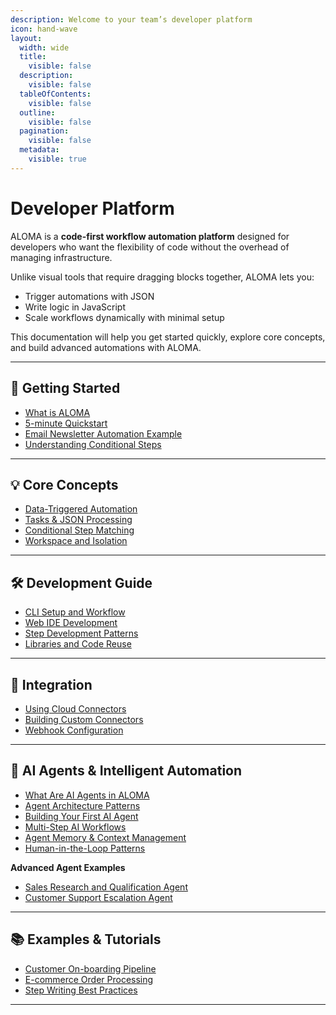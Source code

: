 ```yaml
---
description: Welcome to your team’s developer platform
icon: hand-wave
layout:
  width: wide
  title:
    visible: false
  description:
    visible: false
  tableOfContents:
    visible: false
  outline:
    visible: false
  pagination:
    visible: false
  metadata:
    visible: true
---
```


# Developer Platform

ALOMA is a **code-first workflow automation platform** designed for developers who want the flexibility of code without the overhead of managing infrastructure.

Unlike visual tools that require dragging blocks together, ALOMA lets you:

* Trigger automations with JSON
* Write logic in JavaScript
* Scale workflows dynamically with minimal setup

This documentation will help you get started quickly, explore core concepts, and build advanced automations with ALOMA.

***

## 🚀 Getting Started

* [What is ALOMA](getting-started/what-is-aloma.md)
* [5-minute Quickstart](getting-started/5-minute-quickstart.md)
* [Email Newsletter Automation Example](getting-started/email-newsletter-automation-example.md)
* [Understanding Conditional Steps](getting-started/understanding-conditional-steps.md)

***

## 💡 Core Concepts

* [Data-Triggered Automation](core-concepts/data-triggered-automation.md)
* [Tasks & JSON Processing](core-concepts/tasks-and-json-processing.md)
* [Conditional Step Matching](core-concepts/conditional-step-matching.md)
* [Workspace and Isolation](core-concepts/workspace-and-isolation.md)

***

## 🛠 Development Guide

* [CLI Setup and Workflow](development-guide/cli-setup-and-workflow.md)
* [Web IDE Development](development-guide/web-ide-development.md)
* [Step Development Patterns](development-guide/step-development-patterns.md)
* [Libraries and Code Reuse](development-guide/libraries-and-code-reuse.md)

***

## 🔌 Integration

* [Using Cloud Connectors](integration/using-cloud-connectors.md)
* [Building Custom Connectors](integration/building-custom-connectors.md)
* [Webhook Configuration](integration/webhook-configuration.md)

***

## 🤖 AI Agents & Intelligent Automation

* [What Are AI Agents in ALOMA](ai-agents-and-intelligent-automation/what-are-ai-agents-in-aloma.md)
* [Agent Architecture Patterns](ai-agents-and-intelligent-automation/agent-architecture-patterns-technical-foundation.md)
* [Building Your First AI Agent](ai-agents-and-intelligent-automation/building-your-first-ai-agent-hands-on-tutorial.md)
* [Multi-Step AI Workflows](ai-agents-and-intelligent-automation/multi-step-ai-workflows-advanced-implementation.md)
* [Agent Memory & Context Management](group-1/agent-memory-and-context-management-critical-technical-topic.md)
* [Human-in-the-Loop Patterns](ai-agents-and-intelligent-automation/human-in-the-loop-patterns-business-critical.md)

**Advanced Agent Examples**

* [Sales Research and Qualification Agent](ai-agents-and-intelligent-automation/advanced-agent-examples-real-world-implementation/sales-research-and-qualification-agent.md)
* [Customer Support Escalation Agent](ai-agents-and-intelligent-automation/advanced-agent-examples-real-world-implementation/customer-support-escalation-agent.md)

***

## 📚 Examples & Tutorials

* [Customer On-boarding Pipeline](examples-and-tutorials/customer-on-boarding-pipeline.md)
* [E-commerce Order Processing](examples-and-tutorials/e-commerce-order-processing.md)
* [Step Writing Best Practices](development-guide/step-writing-best-practices/)

***
